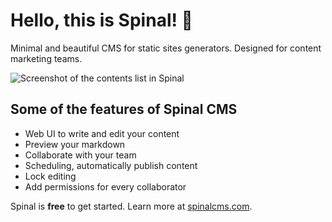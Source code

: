 # Hello, this is Spinal! 👋

Minimal and beautiful CMS for static sites generators. Designed for content marketing teams.

![Screenshot of the contents list in Spinal](https://user-images.githubusercontent.com/988051/173890772-0a807862-c75c-4de8-a812-e98c82c19af0.jpg)

## Some of the features of Spinal CMS

- Web UI to write and edit your content
- Preview your markdown
- Collaborate with your team
- Scheduling, automatically publish content
- Lock editing
- Add permissions for every collaborator

Spinal is **free** to get started. Learn more at [spinalcms.com](https://spinalcms.com/).

